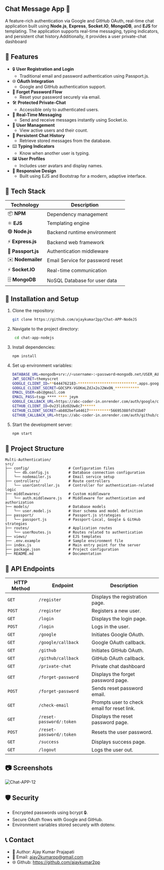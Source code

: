 ## Chat Message App 🚀

A feature-rich authentication via Google and GitHub OAuth, real-time chat application built using **Node.js**, **Express**, **Socket.IO**, **MongoDB**, and **EJS** for templating. The application supports real-time messaging, typing indicators, and persistent chat history.Additionally, it provides a user private-chat dashboard



## 🌟 Features

- 🔒 **User Registration and Login**
  - Traditional email and password authentication using Passport.js.
- 🌐 **OAuth Integration**
  - Google and GitHub authentication support.
- 📧 **Forget Password Flow**
  - Reset your password securely via email.
- 🛠️ **Protected Private-Chat**
  - Accessible only to authenticated users.
- 🔗 **Real-Time Messaging**
  - Send and receive messages instantly using Socket.io.
- 👥 **User Management**
  - View active users and their count.
- 📜 **Persistent Chat History**
  - Retrieve stored messages from the database.
- ⌨️ **Typing Indicators**
  - Know when another user is typing.
- 🖼️ **User Profiles**
  - Includes user avatars and display names.
- 📱  **Responsive Design**
  - Built using EJS and Bootstrap for a modern, adaptive interface.

## 🚀 Tech Stack

| Technology        | Description                 |
| ----------------- | --------------------------- |
| 📦 **NPM**        | Dependency management       |
| ⚛️ **EJS**   | Templating engine          |
| 🟢 **Node.js**    | Backend runtime environment |
| ⚡ **Express.js** | Backend web framework       |
| 🔑 **Passport.js**        | Authentication middleware  |
| ✉️ **Nodemailer**        | Email Service for password reset  |
| ⚡ **Socket.IO**       |Real-time communication |
| 🗄️ **MongoDB**    | NoSQL Database for user data           |

## 🚀 Installation and Setup

1. Clone the repository:
   ```bash
   git clone https://github.com/ajaykumar2pp/Chat-APP-NodeJS
   ```
2. Navigate to the project directory:
   ```bash
    cd chat-app-nodejs
   ```
3. Install dependencies:
   ```bash
   npm install
   ```
4. Set up environment variables:
   ```bash
   DATABASE_URL=mongodb+srv://<username>:<password>mongodb.net/USER_AUTH?retryWrites=true&w=majority
   JWT_SECRET=themyscret
   GOOGLE_CLIENT_ID=**6444762183-***************************.apps.googleusercontent.com
   GOOGLE_CLIENT_SECRET=GOCSPX-VGOKmLZdJx2oJ2WxON_***********
   EMAIL_USER=abc@gmail.com
   EMAIL_PASS=tsqp **** **** jeym
   GOOGLE_CALLBACK_URL=https://abc-coder-in.onrender.com/auth/google/callback
   GITHUB_CLIENT_ID=Ov23li8zO2Uw8c7******
   GITHUB_CLIENT_SECRET=ab882befa44617**********56695388fd7d1b07
   GITHUB_CALLBACK_URL=https://abc-coder-in.onrender.com/auth/github/callback
   ```
5. Start the development server:
   ```bash
   npm start
   ```


## 📁 Project Structure

```
Multi-Authentication/
src/
├── config/                  # Configuration files
│   └── db.config.js         # Database connection configuration
│   └── nodemailer.js        # Email service setup
├── controllers/             # Route controllers
│   └── userController.js    # Controller for authentication-related logic
├── middlewares/             # Custom middleware
│   └── auth.middleware.js   # Middleware for authentication and authorization
├── models/                  # Database models
│   └── user.model.js        # User schema and model definition
├── passport/                # Passport.js strategies
│   └── passport.js          # Passport-Local, Google & GitHub strategies
├── routes/                  # Application routes
│   └── userRoutes.js        # Routes related to authentication
├── views/                   # EJS templates
├── .env.example             # Sample environment file
├── index.js                 # Main entry point for the server
├── package.json             # Project configuration
├── README.md                # Documentation
```

## 🚦 API Endpoints

| HTTP Method | Endpoint                  | Description                                    |
|--------------|---------------------------|------------------------------------------------|
| `GET`        | `/register`                | Displays the registration page.               |
| `POST`       | `/register`                | Registers a new user.                         |
| `GET`        | `/login`                   | Displays the login page.                      |
| `POST`       | `/login`                   | Logs in the user.                             |
| `GET`        | `/google`             | Initiates Google OAuth.                       |
| `GET`        | `/google/callback`    | Google OAuth callback.                        |
| `GET`        | `/github`             | Initiates GitHub OAuth.                       |
| `GET`        | `/github/callback`    | GitHub OAuth callback.                        |
| `GET`        | `/private-chat`               | Private chat dashboard  |
| `GET`        | `/forget-password`         | Displays the forget password page.            |
| `POST`       | `/forget-password`         | Sends reset password email.                   |
| `GET`        | `/check-email`             | Prompts user to check email for reset link.   |
| `GET`        | `/reset-password/:token`   | Displays the reset password page.             |
| `POST`       | `/reset-password/:token`   | Resets the user password.                     |
| `GET`        | `/success`                 | Displays success page.                        |
| `GET`        | `/logout`                  | Logs the user out.                            |



## 📷 Screenshots
![Chat-APP-12](https://github.com/user-attachments/assets/a4607a43-6880-4159-8390-94dd78ec08c9)

## 🛡️ Security

- Encrypted passwords using bcrypt 🔒.
- Secure OAuth flows with Google and GitHub.
- Environment variables stored securely with dotenv.

## 📞 Contact

- 👤 Author: Ajay Kumar Prajapati
- 📧 Email: ajay2kumarpp@gmail.com
- 🌐 Github: https://github.com/ajaykumar2pp
